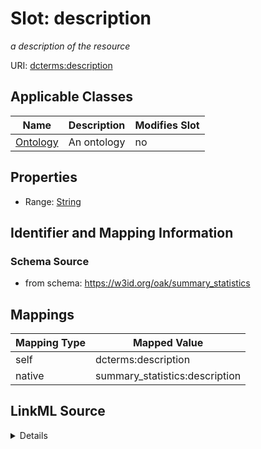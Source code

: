 

# Slot: description


_a description of the resource_





URI: [dcterms:description](http://purl.org/dc/terms/description)



<!-- no inheritance hierarchy -->





## Applicable Classes

| Name | Description | Modifies Slot |
| --- | --- | --- |
| [Ontology](Ontology.md) | An ontology |  no  |







## Properties

* Range: [String](String.md)





## Identifier and Mapping Information







### Schema Source


* from schema: https://w3id.org/oak/summary_statistics




## Mappings

| Mapping Type | Mapped Value |
| ---  | ---  |
| self | dcterms:description |
| native | summary_statistics:description |




## LinkML Source

<details>
```yaml
name: description
description: a description of the resource
from_schema: https://w3id.org/oak/summary_statistics
rank: 1000
slot_uri: dcterms:description
alias: description
owner: Ontology
domain_of:
- Ontology
range: string

```
</details>